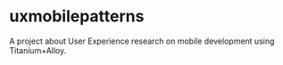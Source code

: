 uxmobilepatterns
================

A project about User Experience research on mobile development using Titanium+Alloy.
